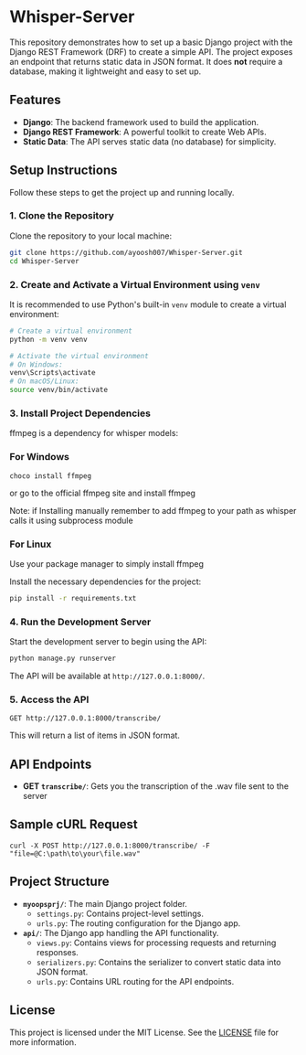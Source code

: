 # Whisper-Server

This repository demonstrates how to set up a basic Django project with the Django REST Framework (DRF) to create a simple API. The project exposes an endpoint that returns static data in JSON format. It does **not** require a database, making it lightweight and easy to set up.

## Features

- **Django**: The backend framework used to build the application.
- **Django REST Framework**: A powerful toolkit to create Web APIs.
- **Static Data**: The API serves static data (no database) for simplicity.

## Setup Instructions

Follow these steps to get the project up and running locally.

### 1. Clone the Repository

Clone the repository to your local machine:

```bash
git clone https://github.com/ayoosh007/Whisper-Server.git
cd Whisper-Server
```

### 2. Create and Activate a Virtual Environment using `venv`

It is recommended to use Python's built-in `venv` module to create a virtual environment:

```bash
# Create a virtual environment
python -m venv venv

# Activate the virtual environment
# On Windows:
venv\Scripts\activate
# On macOS/Linux:
source venv/bin/activate
```

### 3. Install Project Dependencies
ffmpeg is a dependency for whisper models:
### For Windows
```
choco install ffmpeg
```
or
go to the official ffmpeg site and install ffmpeg

Note: if Installing manually remember to add ffmpeg to your path as whisper calls it using subprocess module

### For Linux
Use your package manager to simply install ffmpeg

Install the necessary dependencies for the project:

```bash
pip install -r requirements.txt
```

### 4. Run the Development Server

Start the development server to begin using the API:

```bash
python manage.py runserver
```

The API will be available at `http://127.0.0.1:8000/`.

### 5. Access the API

```
GET http://127.0.0.1:8000/transcribe/
```

This will return a list of items in JSON format.

## API Endpoints

- **GET `transcribe/`**: Gets you the transcription of the .wav file sent to the server
  
 ## Sample cURL Request
 ```
 curl -X POST http://127.0.0.1:8000/transcribe/ -F "file=@C:\path\to\your\file.wav"
 ```
## Project Structure

- **`myoopsprj/`**: The main Django project folder.
  - `settings.py`: Contains project-level settings.
  - `urls.py`: The routing configuration for the Django app.
- **`api/`**: The Django app handling the API functionality.
  - `views.py`: Contains views for processing requests and returning responses.
  - `serializers.py`: Contains the serializer to convert static data into JSON format.
  - `urls.py`: Contains URL routing for the API endpoints.

## License

This project is licensed under the MIT License. See the [LICENSE](LICENSE) file for more information.

